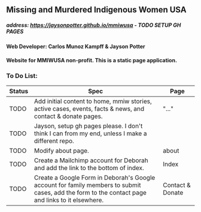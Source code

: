 ## Missing and Murdered Indigenous Women USA

##### address: https://jaysonpotter.github.io/mmiwusa - TODO SETUP GH PAGES

#### Web Developer: Carlos Munoz Kampff & Jayson Potter

#### Website for MMIWUSA non-profit. This is a static page application.

### To Do List:

|Status|Spec|Page|                
|------|----|----|
|TODO| Add initial content to home, mmiw stories, active cases, events, facts & news, and contact & donate pages. | "..." |
|TODO| Jayson, setup gh pages please. I don't think I can from my end, unless I make a different repo.| |
|TODO| Modify about page. | about |
|TODO| Create a Mailchimp account for Deborah and add the link to the bottom of index. | Index |
|TODO| Create a Google Form in Deborah's Google account for family members to submit cases, add the form to the contact page and links to it elsewhere. | Contact & Donate |
